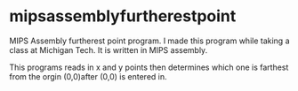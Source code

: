 # mipsassemblyfurtherestpoint
MIPS Assembly furtherest point program. 
I made this program while taking a class at Michigan Tech. It is written in MIPS assembly. 

This programs reads in x and y points then determines which one is farthest from the orgin (0,0)after (0,0) is entered in. 
